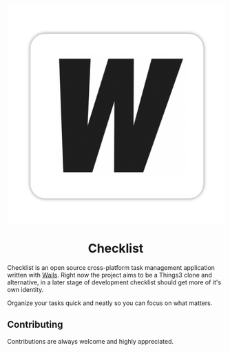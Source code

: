<p align="center">
  <img src="build/appicon.png" alt="Checklist App Icon">
  <h1 align="center"><b>Checklist</b></h1>
</p>

Checklist is an open source cross-platform task management application written with [Wails](https://wails.io/). Right now the project aims to be a Things3 clone and alternative, in a later stage of development checklist should get more of it's own identity.

Organize your tasks quick and neatly so you can focus on what matters.

## Contributing

Contributions are always welcome and highly appreciated.
